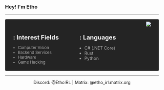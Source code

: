 <style>
.container {
	display:flex;
	
	justify-content: space-evenly;
	flex-wrap: wrap;
	
	padding: 8px;
	border-radius: 4px;

	color: #aaa;
	background-color:#242424;
}

.child-container {
	width: 200px; 
	margin-top: 20px;
}

.child-header {
	font-size: 20px;
	font-weight: bold;
	margin-bottom: 4px;
	color: white;
}

.paragraph-center {
	margin: 0 auto; 
	width: min-content; 
	white-space: nowrap;
}
</style>

### Hey! I'm Etho

---

<div class="container">
<div class="child-container">

<p class="child-header">
: Interest Fields
</p>

<ul style="padding-left: 16px; font-size: 13px;">
<li>Computer Vision</li>
<li>Backend Services</li>
<li>Hardware</li>
<li>Game Hacking</li>
</ul>

</div>

<div class="child-container">

<p class="child-header">
: Languages
</p>

<ul style="padding-left: 16px;">
<li>C# (.NET Core)</li>
<li>Rust</li>
<li>Python</li>
</ul>

</div>
<img src="https://github-readme-stats.vercel.app/api?username=EthoIRL&bg_color=00000000&title_color=aaa&text_color=aaa&show_icons=true&hide_border=true&include_all_commits=true&count_private=true&hide_rank=true&hide_title=true&disable_animations=true"/>

</div>

---

<p class="paragraph-center">
	Discord: @EthoIRL | Matrix: @etho_irl:matrix.org <br>
</p>